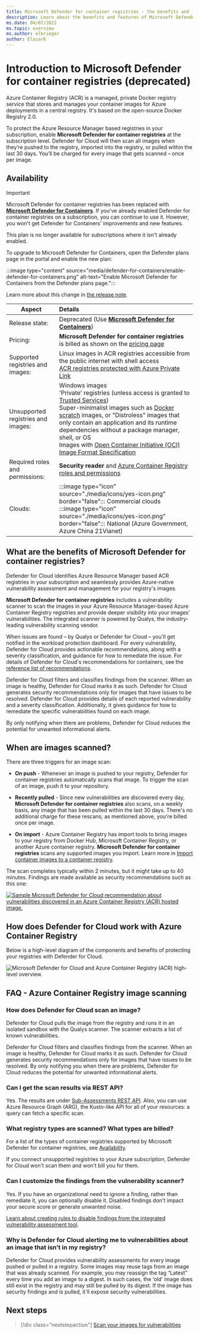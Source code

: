 ```yaml
---
title: Microsoft Defender for container registries - the benefits and features
description: Learn about the benefits and features of Microsoft Defender for container registries.
ms.date: 04/07/2022
ms.topic: overview
ms.author: elkrieger
author: ElazarK
---
```

# Introduction to Microsoft Defender for container registries (deprecated)

Azure Container Registry (ACR) is a managed, private Docker registry service that stores and manages your container images for Azure deployments in a central registry. It's based on the open-source Docker Registry 2.0.

To protect the Azure Resource Manager based registries in your subscription, enable **Microsoft Defender for container registries** at the subscription level. Defender for Cloud will then scan all images when they’re pushed to the registry, imported into the registry, or pulled within the last 30 days. You’ll be charged for every image that gets scanned – once per image.

## Availability

> [!IMPORTANT]
> Microsoft Defender for container registries has been replaced with [**Microsoft Defender for Containers**](defender-for-containers-introduction.md). If you've already enabled Defender for container registries on a subscription, you can continue to use it. However, you won't get Defender for Containers' improvements and new features.
>
> This plan is no longer available for subscriptions where it isn't already enabled.
>
> To upgrade to Microsoft Defender for Containers, open the Defender plans page in the portal and enable the new plan:
>
> :::image type="content" source="media/defender-for-containers/enable-defender-for-containers.png" alt-text="Enable Microsoft Defender for Containers from the Defender plans page.":::
>
> Learn more about this change in [the release note](release-notes-archive.md#microsoft-defender-for-containers-plan-released-for-general-availability-ga).

|Aspect|Details|
|----|:----|
|Release state:|Deprecated (Use [**Microsoft Defender for Containers**](defender-for-containers-introduction.md))|
|Pricing:|**Microsoft Defender for container registries** is billed as shown on the [pricing page](https://azure.microsoft.com/pricing/details/defender-for-cloud/)|
|Supported registries and images:|Linux images in ACR registries accessible from the public internet with shell access<br>[ACR registries protected with Azure Private Link](../container-registry/container-registry-private-link.md)|
|Unsupported registries and images:|Windows images<br>'Private' registries (unless access is granted to [Trusted Services](../container-registry/allow-access-trusted-services.md#trusted-services))<br>Super-minimalist images such as [Docker scratch](https://hub.docker.com/_/scratch/) images, or "Distroless" images that only contain an application and its runtime dependencies without a package manager, shell, or OS<br>Images with [Open Container Initiative (OCI) Image Format Specification](https://github.com/opencontainers/image-spec/blob/master/spec.md)|
|Required roles and permissions:|**Security reader** and [Azure Container Registry roles and permissions](../container-registry/container-registry-roles.md)|
|Clouds:|:::image type="icon" source="./media/icons/yes-icon.png" border="false"::: Commercial clouds<br>:::image type="icon" source="./media/icons/yes-icon.png" border="false"::: National (Azure Government, Azure China 21Vianet)|


## What are the benefits of Microsoft Defender for container registries?

Defender for Cloud identifies Azure Resource Manager based ACR registries in your subscription and seamlessly provides Azure-native vulnerability assessment and management for your registry's images.

**Microsoft Defender for container registries** includes a vulnerability scanner to scan the images in your Azure Resource Manager-based Azure Container Registry registries and provide deeper visibility into your images'  vulnerabilities. The integrated scanner is powered by Qualys, the industry-leading vulnerability scanning vendor.

When issues are found – by Qualys or Defender for Cloud – you'll get notified in the workload protection dashboard. For every vulnerability, Defender for Cloud provides actionable recommendations, along with a severity classification, and guidance for how to remediate the issue. For details of Defender for Cloud's recommendations for containers, see the [reference list of recommendations](recommendations-reference.md#recs-container).

Defender for Cloud filters and classifies findings from the scanner. When an image is healthy, Defender for Cloud marks it as such. Defender for Cloud generates security recommendations only for images that have issues to be resolved. Defender for Cloud provides details of each reported vulnerability and a severity classification. Additionally, it gives guidance for how to remediate the specific vulnerabilities found on each image.

By only notifying when there are problems, Defender for Cloud reduces the potential for unwanted informational alerts.


## When are images scanned?

There are three triggers for an image scan:

- **On push** - Whenever an image is pushed to your registry, Defender for container registries automatically scans that image. To trigger the scan of an image, push it to your repository.

- **Recently pulled** - Since new vulnerabilities are discovered every day, **Microsoft Defender for container registries** also scans, on a weekly basis, any image that has been pulled within the last 30 days. There's no additional charge for these rescans; as mentioned above, you're billed once per image.

- **On import** - Azure Container Registry has import tools to bring images to your registry from Docker Hub, Microsoft Container Registry, or another Azure container registry. **Microsoft Defender for container registries** scans any supported images you import. Learn more in [Import container images to a container registry](../container-registry/container-registry-import-images.md).
 
The scan completes typically within 2 minutes, but it might take up to 40 minutes. Findings are made available as security recommendations such as this one:

[![Sample Microsoft Defender for Cloud recommendation about vulnerabilities discovered in an Azure Container Registry (ACR) hosted image.](media/defender-for-containers/recommendation-acr-images-with-vulnerabilities.png)](media/defender-for-containers/recommendation-acr-images-with-vulnerabilities.png#lightbox)


## How does Defender for Cloud work with Azure Container Registry

Below is a high-level diagram of the components and benefits of protecting your registries with Defender for Cloud.

![Microsoft Defender for Cloud and Azure Container Registry (ACR) high-level overview.](./media/azure-container-registry-integration/aks-acr-integration-detailed.png)




## FAQ - Azure Container Registry image scanning

### How does Defender for Cloud scan an image?
Defender for Cloud pulls the image from the registry and runs it in an isolated sandbox with the Qualys scanner. The scanner extracts a list of known vulnerabilities.

Defender for Cloud filters and classifies findings from the scanner. When an image is healthy, Defender for Cloud marks it as such. Defender for Cloud generates security recommendations only for images that have issues to be resolved. By only notifying you when there are problems, Defender for Cloud reduces the potential for unwanted informational alerts.

### Can I get the scan results via REST API?
Yes. The results are under [Sub-Assessments REST API](/rest/api/defenderforcloud/sub-assessments/list). Also, you can use Azure Resource Graph (ARG), the Kusto-like API for all of your resources: a query can fetch a specific scan.

### What registry types are scanned? What types are billed?
For a list of the types of container registries supported by Microsoft Defender for container registries, see [Availability](#availability).

If you connect unsupported registries to your Azure subscription, Defender for Cloud won't scan them and won't bill you for them.

### Can I customize the findings from the vulnerability scanner?
Yes. If you have an organizational need to ignore a finding, rather than remediate it, you can optionally disable it. Disabled findings don't impact your secure score or generate unwanted noise.

[Learn about creating rules to disable findings from the integrated vulnerability assessment tool](defender-for-containers-usage.md#disable-specific-findings).

### Why is Defender for Cloud alerting me to vulnerabilities about an image that isn’t in my registry?
Defender for Cloud provides vulnerability assessments for every image pushed or pulled in a registry. Some images may reuse tags from an image that was already scanned. For example, you may reassign the tag “Latest” every time you add an image to a digest. In such cases, the ‘old’ image does still exist in the registry and may still be pulled by its digest. If the image has security findings and is pulled, it'll expose security vulnerabilities.

## Next steps

> [!div class="nextstepaction"]
> [Scan your images for vulnerabilities](defender-for-containers-usage.md)
